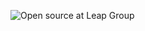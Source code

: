 ![Open source at Leap Group](https://github.com/Leap-Group/Leap-Group/blob/main/images/leap-group.png)
